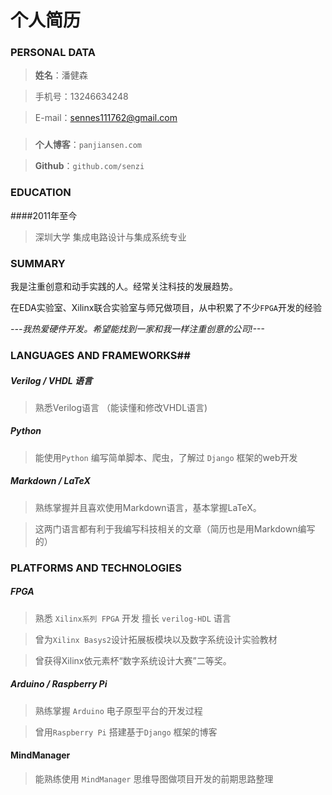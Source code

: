 # 个人简历 #

### PERSONAL DATA ##

> **姓名**：潘健森

> 手机号：13246634248

> E-mail：sennes111762@gmail.com

### 

> **个人博客**：`panjiansen.com`

> **Github**：`github.com/senzi`

### EDUCATION ##
####2011年至今
> 深圳大学 集成电路设计与集成系统专业

### SUMMARY ##

我是注重创意和动手实践的人。经常关注科技的发展趋势。

在EDA实验室、Xilinx联合实验室与师兄做项目，从中积累了不少`FPGA`开发的经验

*---我热爱硬件开发。希望能找到一家和我一样注重创意的公司!---*

### LANGUAGES AND FRAMEWORKS##

##### Verilog / VHDL 语言

> 熟悉Verilog语言  （能读懂和修改VHDL语言)

##### Python

> 能使用`Python` 编写简单脚本、爬虫，了解过 `Django` 框架的web开发

##### Markdown / LaTeX

> 熟练掌握并且喜欢使用Markdown语言，基本掌握LaTeX。

> 这两门语言都有利于我编写科技相关的文章（简历也是用Markdown编写的）

### PLATFORMS AND TECHNOLOGIES ##

##### FPGA
> 熟悉 `Xilinx系列 FPGA` 开发 擅长 `verilog-HDL` 语言

> 曾为`Xilinx Basys2`设计拓展板模块以及数字系统设计实验教材

> 曾获得Xilinx依元素杯“数字系统设计大赛”二等奖。 

##### Arduino / Raspberry Pi 
> 熟练掌握 `Arduino` 电子原型平台的开发过程

> 曾用`Raspberry Pi` 搭建基于`Django` 框架的博客

#### MindManager
> 能熟练使用 `MindManager` 思维导图做项目开发的前期思路整理